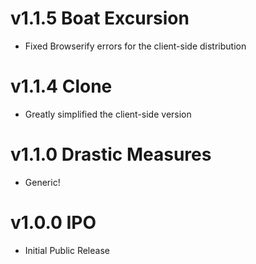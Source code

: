 # v1.1.5 Boat Excursion

- Fixed Browserify errors for the client-side distribution

# v1.1.4 Clone

- Greatly simplified the client-side version

# v1.1.0 Drastic Measures

- Generic!

# v1.0.0 IPO

- Initial Public Release
